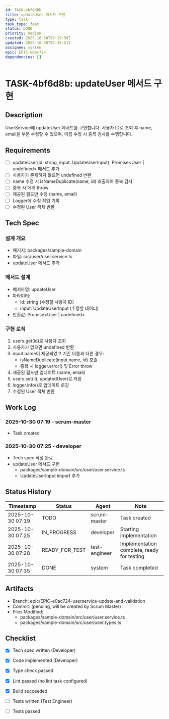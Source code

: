 ```yaml
---
id: TASK-4bf6d8b
title: updateUser 메서드 구현
type: task
task_type: feat
status: DONE
priority: medium
created: 2025-10-30T07:19:58Z
updated: 2025-10-30T07:35:51Z
assignee: system
epic: EPIC-e0ac724
dependencies: []
---
```


# TASK-4bf6d8b: updateUser 메서드 구현

## Description

UserService에 updateUser 메서드를 구현합니다. 사용자 ID로 조회 후 name, email을 부분 수정할 수 있으며, 이름 수정 시 중복 검사를 수행합니다.

## Requirements

- [ ] updateUser(id: string, input: UpdateUserInput): Promise<User | undefined> 메서드 추가
- [ ] 사용자가 존재하지 않으면 undefined 반환
- [ ] name 수정 시 isNameDuplicate(name, id) 호출하여 중복 검사
- [ ] 중복 시 에러 throw
- [ ] 제공된 필드만 수정 (name, email)
- [ ] Logger에 수정 작업 기록
- [ ] 수정된 User 객체 반환

## Tech Spec

### 설계 개요
- 패키지: packages/sample-domain
- 파일: src/user/user.service.ts
- updateUser 메서드 추가

### 메서드 설계
- 메서드명: updateUser
- 파라미터:
  - id: string (수정할 사용자 ID)
  - input: UpdateUserInput (수정할 데이터)
- 반환값: Promise<User | undefined>

### 구현 로직
1. users.get(id)로 사용자 조회
2. 사용자가 없으면 undefined 반환
3. input.name이 제공되었고 기존 이름과 다른 경우:
   - isNameDuplicate(input.name, id) 호출
   - 중복 시 logger.error() 및 Error throw
4. 제공된 필드만 업데이트 (name, email)
5. users.set(id, updatedUser)로 저장
6. logger.info()로 업데이트 로깅
7. 수정된 User 객체 반환

## Work Log

### 2025-10-30 07:19 - scrum-master
- Task created

### 2025-10-30 07:25 - developer
- Tech spec 작성 완료
- updateUser 메서드 구현
  - packages/sample-domain/src/user/user.service.ts
  - UpdateUserInput import 추가

## Status History

| Timestamp | Status | Agent | Note |
|-----------|--------|-------|------|
| 2025-10-30 07:19 | TODO | scrum-master | Task created |
| 2025-10-30 07:25 | IN_PROGRESS | developer | Starting implementation |
| 2025-10-30 07:28 | READY_FOR_TEST | test-engineer | Implementation complete, ready for testing |
| 2025-10-30 07:35 | DONE | system | Task completed |

## Artifacts

- Branch: epic/EPIC-e0ac724-userservice-update-and-validation
- Commit: (pending, will be created by Scrum Master)
- Files Modified:
  - packages/sample-domain/src/user/user.service.ts
  - packages/sample-domain/src/user/user.types.ts

## Checklist

- [x] Tech spec written (Developer)
- [x] Code implemented (Developer)
- [x] Type check passed
- [x] Lint passed (no lint task configured)
- [x] Build succeeded
- [ ] Tests written (Test Engineer)
- [ ] Tests passed

